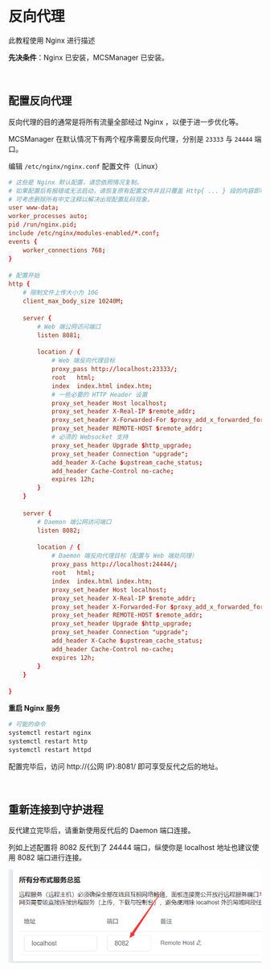 # 反向代理

此教程使用 Nginx 进行描述

**先决条件**：Nginx 已安装，MCSManager 已安装。

<br />

## 配置反向代理

反向代理的目的通常是将所有流量全部经过 Nginx ，以便于进一步优化等。

MCSManager 在默认情况下有两个程序需要反向代理，分别是 `23333` 与 `24444` 端口。

编辑 `/etc/nginx/nginx.conf` 配置文件（Linux）

```conf
# 这些是 Nginx 默认配置，请您依照情况复制。
# 如果配置后有报错或无法启动，请恢复原有配置文件并且只覆盖 Http{ ... } 段的内容即可。
# 可考虑删除所有中文注释以解决出现配置乱码现象。
user www-data;
worker_processes auto;
pid /run/nginx.pid;
include /etc/nginx/modules-enabled/*.conf;
events {
	worker_connections 768;
}

# 配置开始
http {
    # 限制文件上传大小为 10G
    client_max_body_size 10240M;

	server {
        # Web 端公网访问端口
        listen 8081;

        location / {
            # Web 端反向代理目标
            proxy_pass http://localhost:23333/;
            root   html;
            index  index.html index.htm;
            # 一些必要的 HTTP Header 设置
            proxy_set_header Host localhost;
            proxy_set_header X-Real-IP $remote_addr;
            proxy_set_header X-Forwarded-For $proxy_add_x_forwarded_for;
            proxy_set_header REMOTE-HOST $remote_addr;
            # 必须的 Websocket 支持
            proxy_set_header Upgrade $http_upgrade;
            proxy_set_header Connection "upgrade";
            add_header X-Cache $upstream_cache_status;
            add_header Cache-Control no-cache;
            expires 12h;
        }
    }

    server {
        # Daemon 端公网访问端口
        listen 8082;

        location / {
            # Daemon 端反向代理目标（配置与 Web 端处同理）
            proxy_pass http://localhost:24444/;
            root   html;
            index  index.html index.htm;
            proxy_set_header Host localhost;
            proxy_set_header X-Real-IP $remote_addr;
            proxy_set_header X-Forwarded-For $proxy_add_x_forwarded_for;
            proxy_set_header REMOTE-HOST $remote_addr;
            proxy_set_header Upgrade $http_upgrade;
            proxy_set_header Connection "upgrade";
            add_header X-Cache $upstream_cache_status;
            add_header Cache-Control no-cache;
            expires 12h;
        }
    }

}
```

**重启 Nginx 服务**

```bash
# 可能的命令
systemctl restart nginx
systemctl restart http
systemctl restart httpd
```

配置完毕后，访问 http://{公网 IP}:8081/ 即可享受反代之后的地址。

<br />

## 重新连接到守护进程

反代建立完毕后，请重新使用反代后的 Daemon 端口连接。

列如上述配置将 8082 反代到了 24444 端口，纵使你是 localhost 地址也建议使用 8082 端口进行连接。

![示例图](images/fandai8082.png)

<br />
